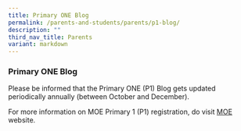 ```yaml
---
title: Primary ONE Blog
permalink: /parents-and-students/parents/p1-blog/
description: ""
third_nav_title: Parents
variant: markdown
---
```

### **Primary ONE Blog**


Please be informed that the Primary ONE (P1) Blog gets updated periodically annually (between October and December). 

For more information on MOE Primary 1 (P1) registration, do visit [MOE](https://www.moe.gov.sg/primary/p1-registration) website.

<!--
Click [here](https://sites.google.com/moe.edu.sg/changkat-primary-school/home) for P1 Blog.-->